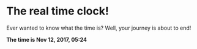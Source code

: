 # The real time clock!

Ever wanted to know what the time is? Well, your journey is about to end!

**The time is Nov 12, 2017, 05:24**